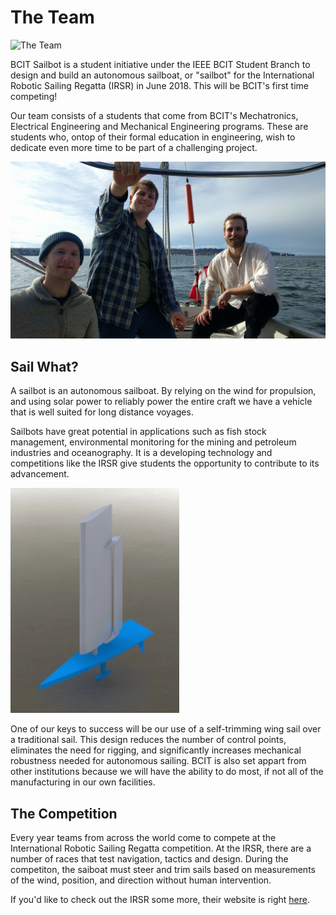 # The Team

![The Team](../image/team.jpg)

BCIT Sailbot is a student initiative under the IEEE BCIT Student Branch to 
design and build an autonomous sailboat, or "sailbot" for the International 
Robotic Sailing Regatta (IRSR) in June 2018. This will be BCIT's first time 
competing!

Our team consists of a students that come from BCIT's Mechatronics, Electrical
Engineering and Mechanical Engineering programs. These are students who, ontop
of their formal education in engineering, wish to dedicate even more time to be
part of a challenging project. 

![Sailing](../images/Sailing.jpg)

## Sail What?

A sailbot is an autonomous sailboat. By relying on the wind for propulsion, and 
using solar power to reliably power the entire craft we have a vehicle that is
well suited for long distance voyages.

Sailbots have great potential in applications such as fish stock management, 
environmental monitoring for the mining and petroleum industries and 
oceanography. It is a developing technology and competitions like the IRSR give
students the opportunity to contribute to its advancement.

![Render](../images/sailbotRender.png)

One of our keys to success will be our use of a self-trimming wing sail over
a traditional sail. This design reduces the number of control points, eliminates
the need for rigging, and significantly increases mechanical robustness needed
for autonomous sailing. BCIT is also set appart from other institutions because
we will have the ability to do most, if not all of the manufacturing in our own
facilities.

## The Competition

Every year teams from across the world come to compete at the International 
Robotic Sailing Regatta competition. At the IRSR, there are a number of races 
that test navigation, tactics and design. During the competiton, the saiboat 
must steer and trim sails based on measurements of the wind, position, and 
direction without human intervention. 

If you'd like to check out the IRSR some more, their website is right
[here](http://sailbot.org).
